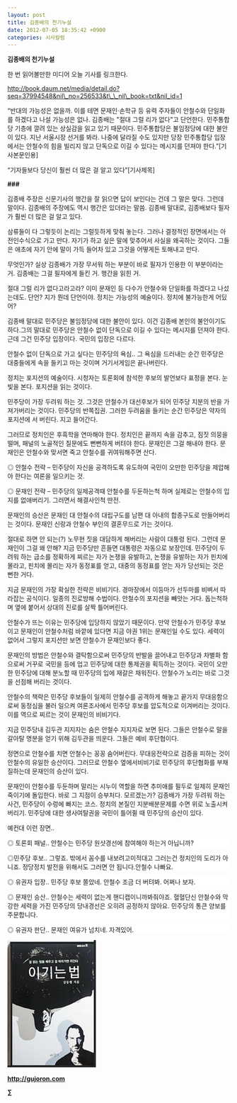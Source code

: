 ```yaml
---
layout: post
title: 김종배의 천기누설
date: 2012-07-05 18:35:42 +0900
categories: 시사칼럼
---
```

**김종배의 천기누설** 



한 번 읽어볼만한 미디어 오늘 기사를 링크한다.

http://book.daum.net/media/detail.do?seq=37994548&nil\_no=256533&t\_\_nil\_book=txt&nil_id=1 

“반대의 가능성은 없을까. 이를 테면 문재인·손학규 등 유력 주자들이 안철수와 단일화를 하겠다고 나설 가능성은 없나. 김종배는 "절대 그럴 리가 없다"고 단언한다. 민주통합당 기층에 깔려 있는 상실감을 읽고 있기 때문이다. 민주통합당은 불임정당에 대한 불안이 있다. 지난 서울시장 선거를 봐라. 나중에 달라질 수도 있지만 당장 민주통합당 입장에서는 안철수의 힘을 빌리지 않고 단독으로 이길 수 있다는 메시지를 던져야 한다.”[기사본문인용] 

“기자들보다 당신이 훨씬 더 많은 걸 알고 있다”[기사제목] 



**###** 

김종배 주장은 신문기사의 행간을 잘 읽으면 답이 보인다는 건데 그 말은 맞다. 그런데 말이다. 김종배의 주장에도 역시 행간은 있더라는 말씀. 김종배 말대로, 김종배보다 필자가 훨씬 더 많은 걸 알고 있다. 

삼류들이 다 그렇듯이 논리는 그럴듯하게 맞춰 놓는다. 그러나 결정적인 장면에서는 아전인수식으로 가고 만다. 자기가 하고 싶은 말에 맞추어서 사실을 왜곡하는 것이다. 그들은 애초에 자기 안에 말이 가득 들어차 있고 그것을 어떻게든 토해내고 만다. 

무엇인가? 실상 김종배가 가장 무서워 하는 부분이 바로 필자가 인용한 이 부분이라는 거. 김종배는 그걸 필자에게 들킨 거. 행간을 읽힌 거. 

절대 그럴 리가 없다고라고라? 이미 문재인 등 다수가 안철수와 단일화를 하겠다고 나섰는데도. 단언? 지가 뭔데 단언이야. 정치는 가능성의 예술이다. 정치에 불가능한게 어딨어? 



김종배 말대로 민주당은 불임정당에 대한 불안이 있다. 이건 김종배 본인의 불안이기도 하다.그의 말대로 민주당은 안철수 없이 단독으로 이길 수 있다는 메시지를 던져야 한다. 근데 그건 민주당 입장이다. 국민의 입장은 다르다.



안철수 없이 단독으로 가고 싶다는 민주당의 욕심.. 그 욕심을 드러내는 순간 민주당은 대중들에게 속을 들키고 마는 것이며 거기서게임은 끝나버린다. 

정치는 포지션의 예술이다. 시청자는 토론회에 참석한 후보의 발언보다 표정을 본다. 눈빛을 본다. 포지션을 읽는 것이다. 

민주당이 가장 두려워 하는 것. 그것은 안철수가 대선후보가 되어 민주당 지분의 반을 가져가버리는 것이다. 민주당의 반쪽집권. 그러한 두려움을 들키는 순간 민주당은 약자의 포지션에 서 버린다. 지고 들어간다. 

그러므로 정치인은 후흑학을 연마해야 한다. 정치인은 끝까지 속을 감추고, 짐짓 의뭉을 떨며, 패널의 노골적인 질문에도 뻔뻔하게 버텨야 한다. 문재인은 그걸 해내야 한다. 문재인은 안철수와 맞서면 죽고 안철수를 귀여워해주면 산다. 

◎ 안철수 전략 – 민주당이 자신을 공격하도록 유도하여 국민이 오만한 민주당을 제압해야 한다는 여론을 일으키는 것. 

◎ 문재인 전략 – 민주당의 일제공격때 안철수를 두둔하는척 하며 실제로는 안철수의 입지를 없애버리기. 그러면서 해결사인척 딴전. 

문재인의 승산은 문재인 대 안철수의 대립구도를 남편 대 아내의 합종구도로 만들어버리는 것이다. 문재인 신랑과 안철수 부인의 결혼무드로 가는 것이다. 

절대로 하면 안 되는(?) 노무현 짓을 대담하게 해버리는 사람이 대통령 된다. 그런데 문재인이 그걸 왜 안해? 지금 민주당만 흔들면 대통령은 자동으로 보장인데. 민주당이 두려워 하는 급소를 정확하게 찌르는 자가 논쟁을 유발하고, 논쟁을 유발하는 자가 핀치에 몰라고, 핀치에 몰리는 자가 동정표를 얻고, 대중의 동정표를 얻는 자가 당선되는 것은 뻔한 거다. 

지금 문재인의 가장 확실한 전략은 비비기다. 경마장에서 이등마가 선두마를 비벼서 따라잡는 공식이다. 일종의 진로방해 수법이다. 안철수의 포지션을 빼앗는 거다. 돕는척하며 옆에 붙어서 상대의 진로를 살짝 틀어버린다. 

안철수가 뜨는 이유는 민주당에 입당하지 않았기 때문이다. 만약 안철수가 민주당 후보이고 문재인이 안철수처럼 바깥에 있다면 지금 야권 1위는 문재인일 수도 있다. 세력이 없어서 그렇지 포지션만 보면 안철수가 문재인보다 좋다. 

문재인의 방법은 안철수와 결탁함으로써 민주당의 반발을 끌어내고 민주당과 차별화 함으로써 거꾸로 국민을 등에 업고 민주당에 대한 통제권을 획득하는 것이다. 국민이 오만한 민주당에 대해 분노할 때 민주당의 입에 재갈은 채워진다. 안철수가 노리는 바로 그것을 선점해 버리는 것이다. 

안철수의 책략은 민주당 후보들이 일제히 안철수를 공격하게 해놓고 끝가지 무대응함으로써 동정심을 불러 일으켜 여론조사에서 민주당 후보를 압도적으로 이겨버리는 것이다. 이를 역으로 찌르는 것이 문재인의 비비기다. 

지금 민주당내 김두관 지지자는 숨은 안철수 지지자로 보면 된다. 그들은 안철수로 말을 갈아탈 명분을 얻기 위해 김두관을 띄운다. 그들은 예비 후단협이다. 

정면으로 안철수를 치면 안철수는 꽁꽁 숨어버린다. 무대응전략으로 검증을 피하는 것이 안철수의 유일한 승산이다. 그러므로 안철수 옆에서비비기로 민주당의 후단협화를 부채질하는데 문재인의 승산이 있다. 



문재인이 안철수를 두둔하며 말리는 시누이 역할을 하면 추미애를 필두로 일제히 문재인 죽이기에 돌입한다. 바로 그 지점이 승부처다. 모르겠는가? 김종배가 가장 두려워 하는 사건, 민주당이 수렁에 빠지는 코스. 정치의 본질인 지분배분문제를 수면 위로 노출시켜버리기. 민주당에 대한 생사여탈권을 국민이 틀어쥘 때 민주당의 승산이 있다.



예컨대 이런 장면..



<p style="BACKGROUND: #ffffff; mso-pagination: none; mso-padding-alt: 0pt 0pt 0pt 0pt" class="0">
  ◎ 토론회 패널.. 안철수는 민주당 원샷경선에 참여해야 하는거 아닙니까?
</p>

<p style="BACKGROUND: #ffffff; mso-pagination: none; mso-padding-alt: 0pt 0pt 0pt 0pt" class="0">
  ◎민주당 후보.. 그렇죠. 밖에서 꼼수를 내보려고미적대고 그러는건 정치인의 도리가 아니죠. 정당정치 발전을 위해서도 그러면 안 됩니다.안철수 나빠요.
</p>

<p style="BACKGROUND: #ffffff; mso-pagination: none; mso-padding-alt: 0pt 0pt 0pt 0pt" class="0">
  ◎ 유권자 입장.. 민주당 후보 쫄았네. 안철수 조금 더 버텨봐. 어쩌나 보자.
</p>

<p style="BACKGROUND: #ffffff; mso-pagination: none; mso-padding-alt: 0pt 0pt 0pt 0pt" class="0">
</p>

<p style="BACKGROUND: #ffffff; mso-pagination: none; mso-padding-alt: 0pt 0pt 0pt 0pt" class="0">
  ◎ 문재인 승산.. 안철수는 세력이 없는게 핸디캡이니까봐줘야죠. 혈혈단신 안철수와 막강한 세력을 가진 민주당의 당내경선은 오히려 공정하지 않아요. 민주당의 통큰 양보를 주문합니다.
</p>

<p style="BACKGROUND: #ffffff; mso-pagination: none; mso-padding-alt: 0pt 0pt 0pt 0pt" class="0">
  ◎ 유권자 판단.. 문재인 여유가 넘치네. 자격있어.
</p>

<p style="BACKGROUND: #ffffff; mso-pagination: none; mso-padding-alt: 0pt 0pt 0pt 0pt" class="0">
</p>

<p style="BACKGROUND: #ffffff; mso-pagination: none; mso-padding-alt: 0pt 0pt 0pt 0pt" class="0">
</p>











<a href="?mid=WaytoWin" target="_self"><img alt="0.JPG" src="files/attach/images/199/290/248/123456.JPG" width="200" height="287" /> </a>







**http://gujoron.com**  


**∑**